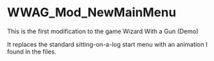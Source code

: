 # WWAG_Mod_NewMainMenu
This is the first modification to the game Wizard With a Gun (Demo)

It replaces the standard sitting-on-a-log start menu with an animation I found in the files.

